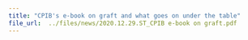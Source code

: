 ```yaml
---
title: "CPIB's e-book on graft and what goes on under the table"
file_url:  ../files/news/2020.12.29.ST_CPIB e-book on graft.pdf
---
```

